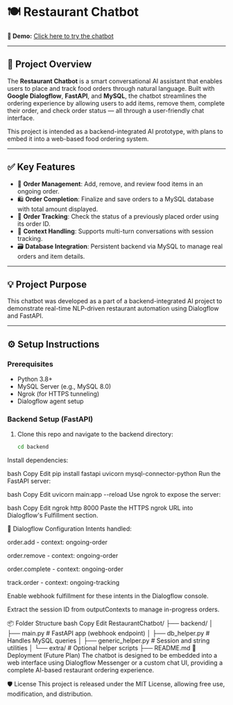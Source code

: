 # 🍽️ Restaurant Chatbot
**🔗 Demo:** [Click here to try the chatbot](https://bot.dialogflow.com/e1628923-f06c-408d-917d-d1e07d96d091)

---

## 📘 Project Overview

The **Restaurant Chatbot** is a smart conversational AI assistant that enables users to place and track food orders through natural language. Built with **Google Dialogflow**, **FastAPI**, and **MySQL**, the chatbot streamlines the ordering experience by allowing users to add items, remove them, complete their order, and check order status — all through a user-friendly chat interface.

This project is intended as a backend-integrated AI prototype, with plans to embed it into a web-based food ordering system.

---

## ✅ Key Features

- 🧾 **Order Management**: Add, remove, and review food items in an ongoing order.
- 🛍️ **Order Completion**: Finalize and save orders to a MySQL database with total amount displayed.
- 🚚 **Order Tracking**: Check the status of a previously placed order using its order ID.
- 🧠 **Context Handling**: Supports multi-turn conversations with session tracking.
- 🗃️ **Database Integration**: Persistent backend via MySQL to manage real orders and item details.

---

## 💡 Project Purpose

This chatbot was developed as a part of a backend-integrated AI project to demonstrate real-time NLP-driven restaurant automation using Dialogflow and FastAPI.

---

## ⚙️ Setup Instructions

### Prerequisites

- Python 3.8+
- MySQL Server (e.g., MySQL 8.0)
- Ngrok (for HTTPS tunneling)
- Dialogflow agent setup

### Backend Setup (FastAPI)

1. Clone this repo and navigate to the backend directory:
   ```bash
   cd backend
Install dependencies:

bash
Copy
Edit
pip install fastapi uvicorn mysql-connector-python
Run the FastAPI server:

bash
Copy
Edit
uvicorn main:app --reload
Use ngrok to expose the server:

bash
Copy
Edit
ngrok http 8000
Paste the HTTPS ngrok URL into Dialogflow's Fulfillment section.

🧠 Dialogflow Configuration
Intents handled:

order.add - context: ongoing-order

order.remove - context: ongoing-order

order.complete - context: ongoing-order

track.order - context: ongoing-tracking

Enable webhook fulfillment for these intents in the Dialogflow console.

Extract the session ID from outputContexts to manage in-progress orders.

📦 Folder Structure
bash
Copy
Edit
RestaurantChatbot/
├── backend/
│   ├── main.py                # FastAPI app (webhook endpoint)
│   ├── db_helper.py           # Handles MySQL queries
│   ├── generic_helper.py      # Session and string utilities
│   └── extra/                 # Optional helper scripts
├── README.md
🔗 Deployment (Future Plan)
The chatbot is designed to be embedded into a web interface using Dialogflow Messenger or a custom chat UI, providing a complete AI-based restaurant ordering experience.

🛡️ License
This project is released under the MIT License, allowing free use, modification, and distribution.
